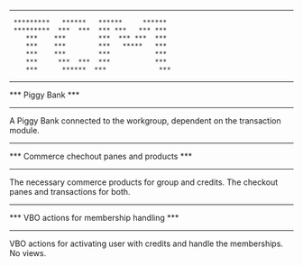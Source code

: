 *****************************************************

     *********   ******   ******     ******
     *********  ***  ***  *** ***   *** ***
        ***    ***        ***  *** ***  ***
        ***    ***        ***   *****   ***
        ***    ***        ***           ***
        ***     ***  ***  ***           ***
        ***      ******  ***             ***


*****************************************************
***  Piggy Bank                                   ***
*****************************************************

A Piggy Bank connected to the workgroup, dependent on the transaction module. 

*****************************************************
***  Commerce chechout panes and products         ***
*****************************************************

The necessary commerce products for group and credits.
The checkout panes and transactions for both.

*****************************************************
***  VBO actions for membership handling          ***
*****************************************************

VBO actions for activating user with credits and handle the memberships. No views.
